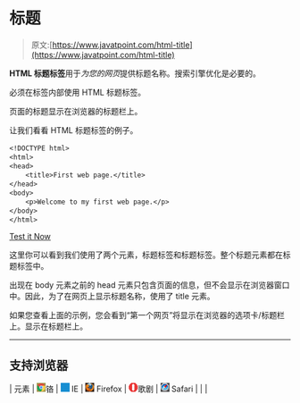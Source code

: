 # 标题

> 原文:[https://www.javatpoint.com/html-title](https://www.javatpoint.com/html-title)

**HTML 标题标签**用于*为您的网页*提供标题名称。搜索引擎优化是必要的。

必须在标签内部使用 HTML 标题标签。

页面的标题显示在浏览器的标题栏上。

让我们看看 HTML 标题标签的例子。

```
<!DOCTYPE html>
<html>
<head>
    <title>First web page.</title>
</head>
<body>
    <p>Welcome to my first web page.</p>
</body>
</html>

```

[Test it Now](https://www.javatpoint.com/oprweb/test.jsp?filename=htmltitle1)

这里你可以看到我们使用了两个元素，标题标签和标题标签。整个标题元素都在标题标签中。

出现在 body 元素之前的 head 元素只包含页面的信息，但不会显示在浏览器窗口中。因此，为了在网页上显示标题名称，使用了 title 元素。

如果您查看上面的示例，您会看到“第一个网页”将显示在浏览器的选项卡/标题栏上。<title>之间的内容(文字).............</title>显示在标题栏上。

* * *

## 支持浏览器

| 元素 | ![chrome browser](img/4fbdc93dc2016c5049ed108e7318df19.png)铬 | ![ie browser](img/83dd23df1fe8373fd5bf054b2c1dd88b.png) IE | ![firefox browser](img/4f001fff393888a8a807ed29b28145d1.png) Firefox | ![opera browser](img/6cad4a592cc69a052056a0577b4aac65.png)歌剧 | ![safari browser](img/a0f6a9711a92203c5dc5c127fe9c9fca.png) Safari |
| <title></td><td>是</td><td>是</td><td>是</td><td>是</td><td>是</td></tr> </table> <br/><br/> <br/><br/> </body> </html></title> |